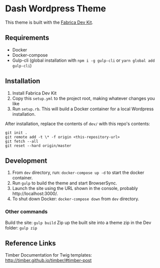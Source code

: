 # Dash Wordpress Theme

This theme is built with the [Fabrica Dev Kit](https://github.com/fabrica-wp/fabrica-dev-kit).

## Requirements
* Docker
* Docker-compose
* Gulp-cli (global installation with `npm i -g gulp-cli` or `yarn global add gulp-cli`)

## Installation

1. Install Fabrica Dev Kit
2. Copy this `setup.yml` to the project root, making whatever changes you like
3. Run `setup.rb`. This will build a Docker container for a local Wordpress installation.

After installation, replace the contents of `dev/` with this repo's contents:

```
git init .
git remote add -t \* -f origin <this-repository-url>
git fetch --all
git reset --hard origin/master
```

## Development

1. From `dev` directory, run: `docker-compose up -d` to start the docker container.
2. Run `gulp` to build the theme and start BrowserSync.
3. Launch the site using the URL shown in the console, probably http://localhost:3000/.
4. To shut down Docker: `docker-compose down` from `dev` directory.

### Other commands

Build the site: `gulp build`
Zip up the built site into a theme zip in the Dev folder: `gulp zip`

## Reference Links

Timber Documentation for Twig templates: http://timber.github.io/timber/#timber-post
